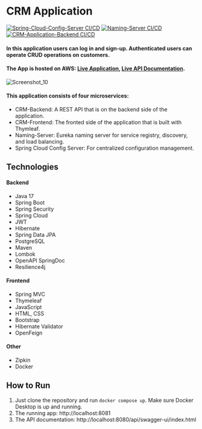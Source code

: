 # CRM Application
[![Spring-Cloud-Config-Server CI/CD](https://github.com/mslmtrk/crm-application/actions/workflows/spring-cloud-config-server.yml/badge.svg)](https://github.com/mslmtrk/crm-application/actions/workflows/spring-cloud-config-server.yml)
[![Naming-Server CI/CD](https://github.com/mslmtrk/crm-application/actions/workflows/naming-server.yml/badge.svg)](https://github.com/mslmtrk/crm-application/actions/workflows/naming-server.yml)
[![CRM-Application-Backend CI/CD](https://github.com/mslmtrk/crm-application/actions/workflows/crm-application-backend.yml/badge.svg)](https://github.com/mslmtrk/crm-application/actions/workflows/crm-application-backend.yml)
#### In this application users can log in and sign-up. Authenticated users can operate CRUD operations on customers.
#### The App is hosted on AWS: [Live Application](http://crm-frontend.eu-central-1.elasticbeanstalk.com), [Live API Documentation](http://crm-backend.eu-central-1.elasticbeanstalk.com/api/swagger-ui/index.html).

![Screenshot_10](https://github.com/mslmtrk/crm-application/assets/60064079/3fa4948b-e89b-4da3-87cf-b6cef041e5d1)

#### This application consists of four microservices:
- CRM-Backend: A REST API that is on the backend side of the application.
- CRM-Frontend: The fronted side of the application that is built with Thymleaf.
- Naming-Server: Eureka naming server for service registry, discovery, and load balancing.
- Spring Cloud Config Server: For centralized configuration management.

## Technologies
#### Backend
- Java 17
- Spring Boot
- Spring Security
- Spring Cloud
- JWT
- Hibernate
- Spring Data JPA
- PostgreSQL
- Maven
- Lombok
- OpenAPI SpringDoc
- Resilience4j
#### Frontend
- Spring MVC
- Thymeleaf
- JavaScript
- HTML, CSS
- Bootstrap
- Hibernate Validator
- OpenFeign
#### Other
- Zipkin
- Docker
  
## How to Run
1. Just clone the repository and run `docker compose up`. Make sure Docker Desktop is up and running.
2. The running app: http://localhost:8081
3. The API documentation: http://localhost:8080/api/swagger-ui/index.html
